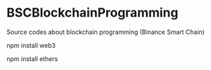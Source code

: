 # BSCBlockchainProgramming
Source codes about blockchain programming (Binance Smart Chain)

npm install web3

npm install ethers

